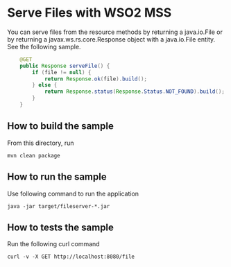 # Serve Files with WSO2 MSS

You can serve files from the resource methods by returning a java.io.File or 
by returning a javax.ws.rs.core.Response object with a java.io.File entity.
See the following sample.

```java
    @GET
    public Response serveFile() {
        if (file != null) {
            return Response.ok(file).build();
        } else {
            return Response.status(Response.Status.NOT_FOUND).build();
        }
    }
```

How to build the sample
------------------------------------------
From this directory, run

```
mvn clean package
```

How to run the sample
------------------------------------------
Use following command to run the application
```
java -jar target/fileserver-*.jar
```

How to tests the sample
------------------------------------------

Run the following curl command
```
curl -v -X GET http://localhost:8080/file
```

